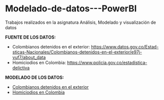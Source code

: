 # Modelado-de-datos---PowerBI
Trabajos realizados en la asignatura Análisis, Modelado y visualización de datos

**FUENTE DE LOS DATOS:**
* Colombianos detenidos en el exterior: https://www.datos.gov.co/Estad-sticas-Nacionales/Colombianos-detenidos-en-el-exterior/e97j-vuf7/about_data 
* Homiciodios en Colombia: https://www.policia.gov.co/estadistica-delictiva 

**MODELADO DE LOS DATOS:**

* [Colombianos detenidos en el exterior](https://app.powerbi.com/view?r=eyJrIjoiNmI0ZDgwZTYtMjdmYS00NDMxLWI1ODktNTg0NTNlNzdkYmY4IiwidCI6ImZkNjljZTFiLTIwYzYtNDJlYy1iNTRlLTZkMWIzODcwYWM2ZSIsImMiOjR9)
* [Homiciodios en Colombia](https://app.powerbi.com/view?r=eyJrIjoiODJhNDkwZGUtMDI4My00NmMxLWI3ZTUtZGJkZmYyZjZkMmYzIiwidCI6ImZkNjljZTFiLTIwYzYtNDJlYy1iNTRlLTZkMWIzODcwYWM2ZSIsImMiOjR9) 
